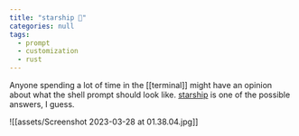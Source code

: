 ```yaml
---
title: "starship 🚀"
categories: null
tags:
  - prompt
  - customization
  - rust
---
```


Anyone spending a lot of time in the [[terminal]] might have an opinion about what the shell prompt should look like.
[starship] is one of the possible answers, I guess.

![[assets/Screenshot 2023-03-28 at 01.38.04.jpg]]

[starship]: https://starship.rs